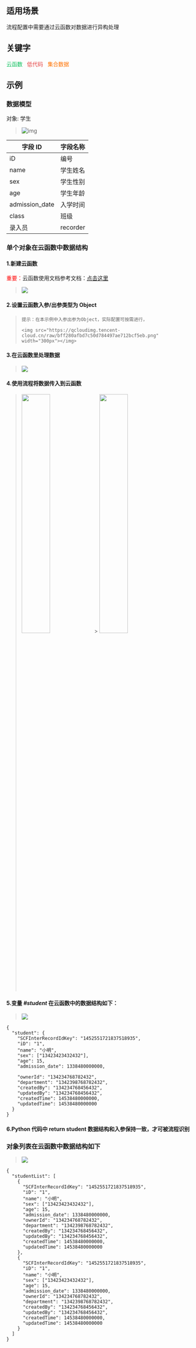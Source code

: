 ## 适用场景

流程配置中需要通过云函数对数据进行异构处理

## 关键字

<font color ="#0abf5b">云函数&nbsp;&nbsp;</font>
<font color ="#e54545">低代码&nbsp;&nbsp;</font>
<font color ="#ff7200">集合数据</font>

## 示例

### 数据模型

对象: 学生

> ![img](https://qcloudimg.tencent-cloud.cn/raw/91e23880bb52fff0ab656fd848d1a04c.jpg)

| 字段 ID        | 字段名称 |
| -------------- | -------- |
| iD             | 编号     |
| name           | 学生姓名 |
| sex            | 学生性别 |
| age            | 学生年龄 |
| admission_date | 入学时间 |
| class          | 班级     |
| 录入员         | recorder |

### 单个对象在云函数中数据结构

#### 1.新建云函数

<font color ="red">重要：</font>云函数使用文档参考文档：[点击这里](https://help.apaas.cloud.tencent.com/docs/product/使用指南/应用设置/自定义函数)

> <img src="https://qcloudimg.tencent-cloud.cn/raw/48922bf641a12980a1231759a9697d64.png"></img>

#### 2.设置云函数入参/出参类型为 Object

>     提示：在本示例中入参出参为Object，实际配置可按需进行，
>
>     <img src="https://qcloudimg.tencent-cloud.cn/raw/bff280afbd7c50d784497ae712bcf5eb.png" width="300px"></img>

#### 3.在云函数里处理数据

> <img src="https://qcloudimg.tencent-cloud.cn/raw/421111fae89d47f4da59164257a2f0a9.png"></img>

#### 4.使用流程将数据传入到云函数

> <img src="https://qcloudimg.tencent-cloud.cn/raw/558255e2abb5b61b3e71577e2de0cd1f.png" width="40%"></img> > <img src="https://qcloudimg.tencent-cloud.cn/raw/9f69e8b47b31b2de269426b23e93828e.png" width="40%"></img>

#### 5.变量 _#student_ 在云函数中的数据结构如下：

> <img src="https://qcloudimg.tencent-cloud.cn/raw/873270162f261dfe6a03635415202259.png"></img>

```
{
  "student": {
    "SCFInterRecordIdKey": "1452551721837518935",
    "iD": "1",
    "name": "小明",
    "sex": ["13423423432432"],
    "age": 15,
    "admission_date": 1338480000000,

    "ownerId": "134234768782432",
    "department": "1342398768782432",
    "createdBy": "134234768456432",
    "updatedBy": "134234768456432",
    "createdTime": 14538480000000,
    "updatedTime": 14538480000000
  }
}
```

#### 6.Python 代码中 return student 数据结构和入参保持一致，才可被流程识别

### 对象列表在云函数中数据结构如下

> <img src="https://qcloudimg.tencent-cloud.cn/raw/bd1e4ec928d2429a96625bbebe835a57.png"></img>

```
{
  "studentList": [
    {
      "SCFInterRecordIdKey": "1452551721837518935",
      "iD": "1",
      "name": "小明",
      "sex": ["13423423432432"],
      "age": 15,
      "admission_date": 1338480000000,
      "ownerId": "134234768782432",
      "department": "1342398768782432",
      "createdBy": "134234768456432",
      "updatedBy": "134234768456432",
      "createdTime": 14538480000000,
      "updatedTime": 14538480000000
    },
    {
      "SCFInterRecordIdKey": "1452551721837518935",
      "iD": "1",
      "name": "小明",
      "sex": ["13423423432432"],
      "age": 15,
      "admission_date": 1338480000000,
      "ownerId": "134234768782432",
      "department": "1342398768782432",
      "createdBy": "134234768456432",
      "updatedBy": "134234768456432",
      "createdTime": 14538480000000,
      "updatedTime": 14538480000000
    }
  ]
}
```